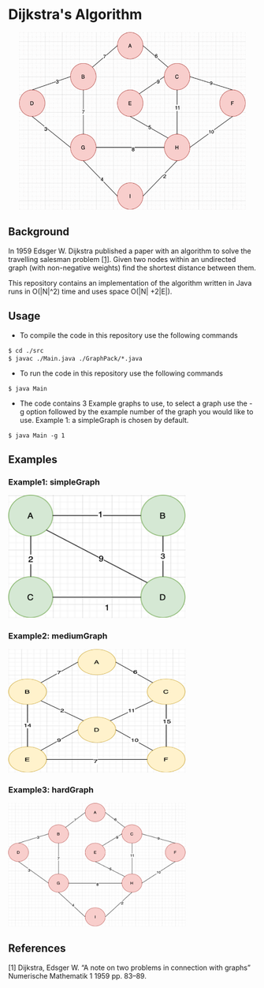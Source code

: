 # Dijkstra's Algorithm

<p align="center">
  <img width="460" height="360" src="./diagrams/AtoI.gif">
</p>


## Background

In 1959 Edsger W. Dijkstra published a paper with an algorithm to solve the travelling salesman problem [[1]](#1). Given two nodes within an undirected graph (with non-negative weights) find the shortest distance between them.

This repository contains an implementation of the algorithm written in Java runs in O(|N|^2) time and uses space O(|N| +2|E|).

## Usage

* To compile the code in this repository use the following commands 

```
$ cd ./src
$ javac ./Main.java ./GraphPack/*.java
```

* To run the code in this repository use the following commands

```
$ java Main
```

* The code contains 3 Example graphs to use, to select a graph use the -g option followed by the example number of the graph you would like to use. Example 1: a simpleGraph is chosen by default.

```
$ java Main -g 1
```
## Examples

### Example1: simpleGraph

<p align="left">
  <img width="360" height="250" src="./diagrams/simpleGraph.png">
</p>

### Example2: mediumGraph 

<p align="left">
  <img width="360" height="250" src="./diagrams/mediumGraph.png">
</p>

### Example3: hardGraph

<p align="left">
  <img width="360" height="250" src="./diagrams/hardGraph.png">
</p>


## References

<a id="1">[1] Dijkstra, Edsger W. 
“A note on two problems in connection with graphs” 
Numerische Mathematik 1
1959
pp. 83–89.</a> 

